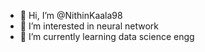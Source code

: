 - 👋 Hi, I’m @NithinKaala98
- 👀 I’m interested in neural network
- 🌱 I’m currently learning data science engg


<!---
NithinKaala98/NithinKaala98 is a ✨ special ✨ repository because its `README.md` (this file) appears on your GitHub profile.
You can click the Preview link to take a look at your changes.
--->

